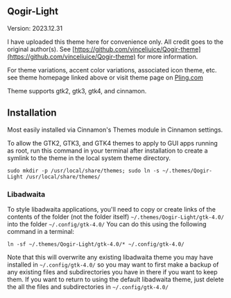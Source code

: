 ## Qogir-Light

Version: 2023.12.31

I have uploaded this theme here for convenience only. All credit goes to the original author(s). See [https://github.com/vinceliuice/Qogir-theme](https://github.com/vinceliuice/Qogir-theme) for more information.

For theme variations, accent color variations, associated icon theme, etc. see theme homepage linked above or visit theme page on [Pling.com](https://www.gnome-look.org/p/1230631)

Theme supports gtk2, gtk3, gtk4, and cinnamon.

## Installation

Most easily installed via Cinnamon's Themes module in Cinnamon settings.

To allow the GTK2, GTK3, and GTK4 themes to apply to GUI apps running as root, run this command in your terminal after installation to create a symlink to the theme in the local system theme directory.

`sudo mkdir -p /usr/local/share/themes; sudo ln -s ~/.themes/Qogir-Light /usr/local/share/themes/`

### Libadwaita

To style libadwaita applications, you'll need to copy or create links of the contents of the folder (not the folder itself) `~/.themes/Qogir-Light/gtk-4.0/` into the folder `~/.config/gtk-4.0/` You can do this using the following command in a terminal:

`ln -sf ~/.themes/Qogir-Light/gtk-4.0/* ~/.config/gtk-4.0/`

Note that this will overwrite any existing libadwaita theme you may have installed in `~/.config/gtk-4.0/` so you may want to first make a backup of any existing files and subdirectories you have in there if you want to keep them. If you want to return to using the default libadwaita theme, just delete the all the files and subdirectories in `~/.config/gtk-4.0/`
